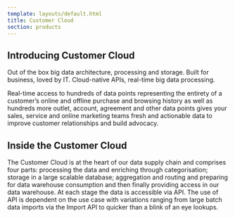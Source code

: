```yaml
---
template: layouts/default.html
title: Customer Cloud
section: products
---
```


## Introducing Customer Cloud

Out of the box big data architecture, processing and storage. Built for business, loved by IT. Cloud-native APIs, real-time big data processing.

Real-time access to hundreds of data points representing the entirety of a customer’s online and offline purchase and browsing history as well as hundreds more outlet, account, agreement and other data points gives your sales, service and online marketing teams fresh and actionable data to improve customer relationships and build advocacy.

## Inside the Customer Cloud

The Customer Cloud is at the heart of our data supply chain and comprises four parts: processing the data and enriching through categorisation; storage in a large scalable database; aggregation and routing and preparing for data warehouse consumption and then finally providing access in our data warehouse. At each stage the data is accessible via API. The use of API is dependent on the use case with variations ranging from large batch data imports via the Import API to quicker than a blink of an eye lookups.
